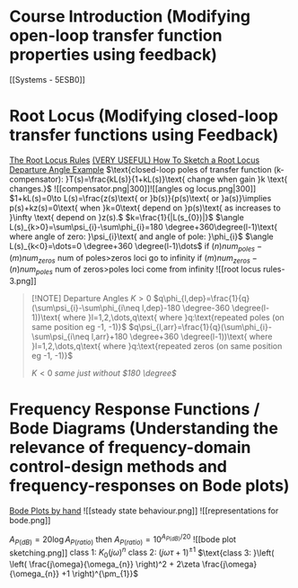 # Course Introduction (Modifying open-loop transfer function properties using feedback)
[[Systems - 5ESB0]]
# Root Locus (Modifying closed-loop transfer functions using Feedback)
[The Root Locus Rules](https://www.mit.edu/people/klund/weblatex/node8.html)
[(VERY USEFUL) How To Sketch a Root Locus](https://www.youtube.com/watch?v=vckPtXDrEsw)
[Departure Angle Example](https://www.youtube.com/watch?v=L8tqIbO5zbE)
$\text{closed-loop poles of transfer function (k-compensator): }T(s)=\frac{kL(s)}{1+kL(s)}\text{ change when gain }k \text{ changes.}$
![[compensator.png|300]]![[angles og locus.png|300]]
$1+kL(s)=0\to L(s)=\frac{z(s)\text{ or }b(s)}{p(s)\text{ or }a(s)}\implies p(s)+kz(s)=0\text{ when }k=0\text{ depend on }p(s)\text{ as increases to }\infty \text{ depend on }z(s).$
$k=\frac{1}{|L(s_{0})|}$
$\angle L(s)_{k>0}=\sum\psi_{i}-\sum\phi_{i}=180 \degree+360\degree(l-1)\text{ where angle of zero: }\psi_{i}\text{ and angle of pole: }\phi_{i}$
$\angle L(s)_{k<0}=\dots=0 \degree+360 \degree(l-1)\dots$
$\text{if } (n)num_{poles}-(m)num_{zeros}\text{ num of poles>zeros loci go to infinity}$
$\text{if } (m)num_{zeros}-(n)num_{poles}\text{ num of zeros>poles loci come from infinity}$
![[root locus rules-3.png]]
> [!NOTE] Departure Angles
> $K>0$
> $q\phi_{l,dep}=\frac{1}{q}(\sum\psi_{i}-\sum\phi_{i\neq l,dep}-180 \degree-360 \degree(l-1))\text{ where }l=1,2,\dots,q\text{ where }q:\text{repeated poles (on same position eg -1, -1)}$
> $q\psi_{l,arr}=\frac{1}{q}(\sum\phi_{i}-\sum\psi_{i\neq l,arr}+180 \degree+360 \degree(l-1))\text{ where }l=1,2,\dots,q\text{ where }q:\text{repeated zeros (on same position eg -1, -1)}$
> 
> $K<0$
> *same just without $180 \degree$*
# Frequency Response Functions / Bode Diagrams (Understanding the relevance of frequency-domain control-design methods and frequency-responses on Bode plots)
[Bode Plots by hand](https://web.mit.edu/2.010/www_f00/psets/hw2_dir/tutor2_dir/tut2_e.html)
![[steady state behaviour.png]]
![[representations for bode.png]]

$A_{P(dB)}=20\log A_{P(ratio)}\text{ then }A_{P(ratio)}=10^{A_{P(dB)}/20}$
![[bode plot sketching.png]]
$\text{class 1: }K_{0}(j\omega)^n$
$\text{class 2: }(j\omega \tau+1)^{\pm1}$
$\text{class 3: }\left( \left( \frac{j\omega}{\omega_{n}} \right)^2 + 2\zeta  \frac{j\omega}{\omega_{n}} +1 \right)^{\pm_{1}}$
